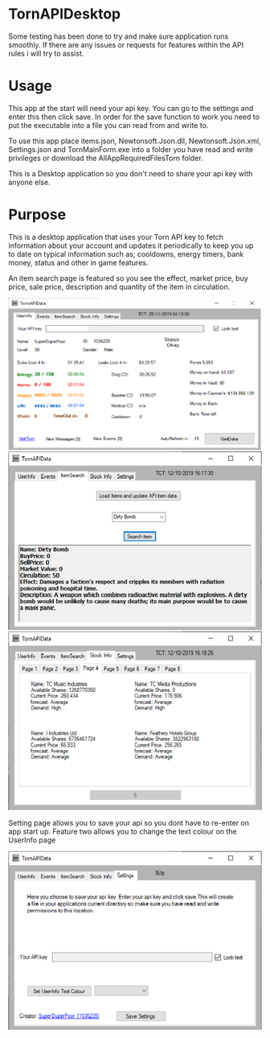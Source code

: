 # TornAPIDesktop
Some testing has been done to try and make sure application runs smoothly. If there are any issues or requests for features within the API rules i will try to assist. 
# Usage
This app at the start will need your api key. You can go to the settings and enter this then click save. In order for the save function to work you need to put the executable into a file you can read from and write to.

To use this app place items.json, Newtonsoft.Json.dll, Newtonsoft.Json.xml, Settings.json and TornMainForm.exe into a folder you have read and write privileges or download the AllAppRequiredFilesTorn folder. 

This is a Desktop application so you don't need to share your api key with anyone else.

# Purpose
  
This is a desktop application that uses your Torn API key to fetch information about your account and updates it periodically to keep you up to date on typical information such as; cooldowns, energy timers, bank money, status and other in game features.

An item search page is featured so you see the effect, market price, buy price, sale price, description and quantity of the item in circulation.

<img src= "https://github.com/lolkoglol/TornAPIDesktopRefresh/blob/master/UserInfo.png" alt = "api1"/>


<img src= "https://github.com/lolkoglol/TornAPIDesktopRefresh/blob/master/ItemSearch.png" alt = "api2"/>

<img src= "https://github.com/lolkoglol/TornAPIDesktopRefresh/blob/master/StockInfo.png" alt = "api3"/>

Setting page allows you to save your api so you dont have to re-enter on app start up. Feature two allows you to change the text colour on the UserInfo page

<img src= "https://github.com/lolkoglol/TornAPIDesktopRefresh/blob/master/Settings.png" alt = "api4"/>


 
